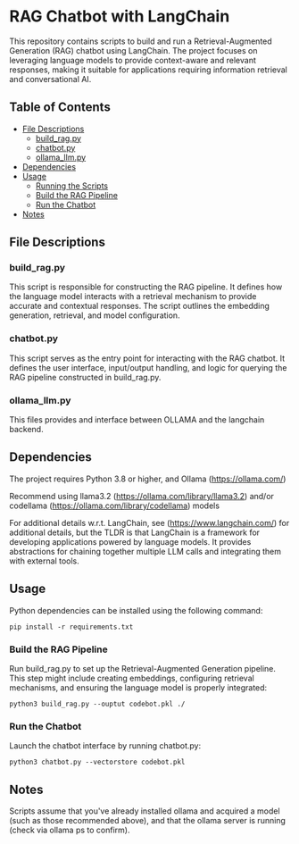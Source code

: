 # RAG Chatbot with LangChain

This repository contains scripts to build and run a Retrieval-Augmented Generation (RAG) chatbot using LangChain. The project focuses on leveraging language models to provide context-aware and relevant responses, making it suitable for applications requiring information retrieval and conversational AI.

## Table of Contents
* [File Descriptions](#FileDescriptions)
	* [build_rag.py](#build_rag.py)
	* [chatbot.py](#chatbot.py)
	* [ollama_llm.py](#ollama_llm.py)
* [Dependencies](#Dependencies)
* [Usage](#Usage)
	* [Running the Scripts](#RunningtheScripts)
	* [Build the RAG Pipeline](#BuildtheRAGPipeline)
	* [Run the Chatbot](#RuntheChatbot)
* [Notes](#Notes)

## File Descriptions

### build_rag.py
This script is responsible for constructing the RAG pipeline. It defines how the language model interacts with a retrieval mechanism to provide accurate and contextual responses. The script outlines the embedding generation, retrieval, and model configuration.

### chatbot.py
This script serves as the entry point for interacting with the RAG chatbot. It defines the user interface, input/output handling, and logic for querying the RAG pipeline constructed in build_rag.py.

### ollama_llm.py
This files provides and interface between OLLAMA and the langchain backend.

## Dependencies
The project requires Python 3.8 or higher, and Ollama (https://ollama.com/)

Recommend using llama3.2 (https://ollama.com/library/llama3.2) and/or codellama (https://ollama.com/library/codellama) models

For additional details w.r.t. LangChain, see (https://www.langchain.com/) for additional details, but the TLDR is that LangChain is a framework for developing applications powered by language models. It provides abstractions for chaining together multiple LLM calls and integrating them with external tools.

  
## Usage

Python dependencies can be installed using the following command:

    pip install -r requirements.txt

### Build the RAG Pipeline
Run build_rag.py to set up the Retrieval-Augmented Generation pipeline. This step might include creating embeddings, configuring retrieval mechanisms, and ensuring the language model is properly integrated:

    python3 build_rag.py --ouptut codebot.pkl ./

### Run the Chatbot
Launch the chatbot interface by running chatbot.py:

    python3 chatbot.py --vectorstore codebot.pkl

## Notes
Scripts assume that you've already installed ollama and acquired a model (such as those recommended above), and that the ollama server is running (check via ollama ps to confirm).